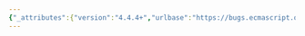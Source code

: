 ```yaml
---
{"_attributes":{"version":"4.4.4+","urlbase":"https://bugs.ecmascript.org/","maintainer":"dherman@mozilla.com"},"bug":{"bug_id":1610,"creation_ts":"2013-07-30 09:57:00 -0700","short_desc":"8.3.16, Table 13: Change [[Home]] to [[HomeObject]]","delta_ts":"2013-08-23 08:22:02 -0700","product":"Draft for 6th Edition","component":"editorial issue","version":"Rev 16: July 15, 2013 Draft","rep_platform":"All","op_sys":"All","bug_status":"RESOLVED","resolution":"FIXED","priority":"Normal","bug_severity":"normal","everconfirmed":true,"reporter":{"uid":"andrebargull","name":"André Bargull"},"assigned_to":{"uid":"allen","name":"Allen Wirfs-Brock"},"long_desc":[{"commentid":4582,"comment_count":0,"who":{"uid":"andrebargull","name":"André Bargull"},"bug_when":"2013-07-30 09:57:05 -0700","thetext":"8.3.16, Table 13 refers to [[Home]] but the internal data property has been renamed to [[HomeObject]]."},{"commentid":4820,"comment_count":1,"who":{"uid":"allen","name":"Allen Wirfs-Brock"},"bug_when":"2013-08-07 17:15:04 -0700","thetext":"fixed in rev17 editor's draft"},{"commentid":5027,"comment_count":2,"who":{"uid":"allen","name":"Allen Wirfs-Brock"},"bug_when":"2013-08-23 08:22:02 -0700","thetext":"fixed in rev17, August 23, 2013 draft"}]}}
---
```

